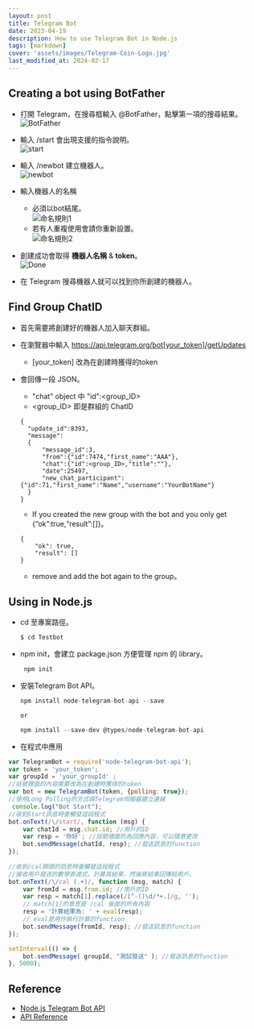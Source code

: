```yaml
---
layout: post
title: Telegram Bot
date: 2023-04-19
description: How to use Telegram Bot in Node.js
tags: [markdown]
cover: 'assets/images/Telegram-Coin-Logo.jpg'
last_modified_at: 2024-02-17
--- 
```


## Creating a bot using BotFather  
- 打開 Telegram，在搜尋框輸入 @BotFather，點擊第一項的搜尋結果。  
    ![BotFather](https://hackmd.io/_uploads/Bk5linasp.png)  

- 輸入 /start 會出現支援的指令說明。  
    ![start](https://hackmd.io/_uploads/rJ1_nhToa.png)  

- 輸入 /newbot 建立機器人。  
    ![newbot](https://hackmd.io/_uploads/SJ_Manpsa.png)  
    
- 輸入機器人的名稱  
    - 必須以bot結尾。  
    ![命名規則1](https://hackmd.io/_uploads/ByN41TTsp.png)  
    - 若有人重複使用會請你重新設置。  
    ![命名規則2](https://hackmd.io/_uploads/B13E1pTj6.png)  

- 創建成功會取得 **機器人名稱** & **token**。  
    ![Done](https://hackmd.io/_uploads/rJkie6Ti6.png)  

- 在 Telegram 搜尋機器人就可以找到你所創建的機器人。  

## Find Group ChatID  
- 首先需要將創建好的機器人加入聊天群組。  

- 在瀏覽器中輸入 https://api.telegram.org/bot[your_token]/getUpdates  
    - [your_token] 改為在創建時獲得的token  

- 會回傳一段 JSON。  
    - "chat" object 中 "id":<group_ID>  
    - <group_ID> 即是群組的 ChatID  
    ```
    {
      "update_id":8393,
      "message":
      {
          "message_id":3,
          "from":{"id":7474,"first_name":"AAA"},
          "chat":{"id":<group_ID>,"title":""},
          "date":25497,
          "new_chat_participant":{"id":71,"first_name":"Name","username":"YourBotName"}
      }
    }
    ```
    - If you created the new group with the bot and you only get {“ok”:true,“result”:[]}。  
    ```
    {
        "ok": true,
        "result": []
    }
    ```
    - remove and add the bot again to the group。  
    

## Using in Node.js  
- cd 至專案路徑。  
    ``` js
    $ cd Testbot
    ```
- npm init，會建立 package.json 方便管理 npm 的 library。  
    ``` js
     npm init
    ```
- 安裝Telegram Bot API。  
    ``` js
    npm install node-telegram-bot-api --save

    or

    npm install --save-dev @types/node-telegram-bot-api
    ```
    
- 在程式中應用  
``` js
var TelegramBot = require('node-telegram-bot-api');
var token = 'your_token';
var groupId = 'your_groupId' ;
//括號裡面的內容需要改為在創建時獲得的token
var bot = new TelegramBot(token, {polling: true});
//使用Long Polling的方式與Telegram伺服器建立連線
 console.log("Bot Start");
//收到Start訊息時會觸發這段程式
bot.onText(/\/start/, function (msg) {
    var chatId = msg.chat.id; //用戶的ID
    var resp = '你好'; //括號裡面的為回應內容，可以隨意更改
    bot.sendMessage(chatId, resp); //發送訊息的function
});
 
//收到/cal開頭的訊息時會觸發這段程式
//接收用戶發送的數學表達式，計算其結果，然後將結果回傳給用戶。
bot.onText(/\/cal (.+)/, function (msg, match) {
    var fromId = msg.from.id; //用戶的ID
    var resp = match[1].replace(/[^-()\d/*+.]/g, '');
    // match[1]的意思是 /cal 後面的所有內容
    resp = '計算結果為: ' + eval(resp);
    // eval是用作執行計算的function
    bot.sendMessage(fromId, resp); //發送訊息的function
});

setInterval(() => {
    bot.sendMessage( groupId, "測試發送" ); //發送訊息的function
}, 5000);

```

## Reference  
- [Node.js Telegram Bot API](https://github.com/yagop/node-telegram-bot-api)  
- [API Reference](https://github.com/yagop/node-telegram-bot-api/blob/master/doc/api.md)  
